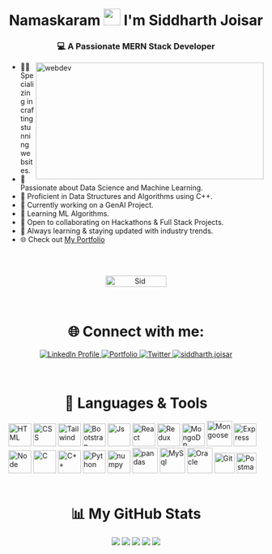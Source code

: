 <h1 align="center">
    Namaskaram
    <img src="https://media.giphy.com/media/hvRJCLFzcasrR4ia7z/giphy.gif" height="33px" width="33px">
    I'm <b>Siddharth Joisar</b>
</h1>

<h3 align="center">💻 A Passionate MERN Stack Developer</h3>

<img align="right" alt="webdev" height="230" width="450"
    src="https://github.com/sidj01sar26/Sid-Portfolio/blob/main/src/assets/hero.gif?raw=true">

- 👨‍💻 Specializing in crafting stunning websites.
- 🔦 Passionate about Data Science and Machine Learning.
- 🔆 Proficient in Data Structures and Algorithms using C++.
- 🔭 Currently working on a GenAI Project.
- 🌱 Learning ML Algorithms.
- 👯 Open to collaborating on Hackathons & Full Stack Projects.
- 🚀 Always learning & staying updated with industry trends.
- 🌐 Check out [My Portfolio](https://sid-tech.vercel.app/)
<br>
<br>
<p align="center">
    <img src="https://komarev.com/ghpvc/?username=sidj01sar26&label=Profile%20Views&color=0e75b6&style=plastic"
        alt="Sid" height="22" width="120" />
</p>

<br>

<h1 align="center">🌐 Connect with me:</h1>

<p align="center">
    <a href="https://www.linkedin.com/in/siddharth-joisar/" target="_blank" rel="noopener noreferrer">
        <img src="https://img.shields.io/badge/LinkedIn-Connect-blue?style=for-the-badge&logo=linkedin"
            alt="LinkedIn Profile" />
    </a>

<a href="https://sid-tech.vercel.app/" target="_blank">
        <img src="https://img.shields.io/badge/Portfolio-View-purple?style=for-the-badge&logo=web" alt="Portfolio" />
    </a>
    <a href="https://twitter.com/NerdySid24" target="_blank">
        <img src="https://img.shields.io/twitter/follow/NerdySid24?logo=x&style=for-the-badge" alt="Twitter" />
    </a>
    <a href="https://www.instagram.com/_siddharth.26_/" target="_blank">
        <img src="https://img.shields.io/badge/Instagram-siddharth.joisar-red?style=for-the-badge&logo=instagram"
            alt="siddharth.joisar" />
</a>
</p>

<br>

<div>
    <h1 align="center">🔧 Languages & Tools</h1>
    <img src="https://cdn.jsdelivr.net/gh/devicons/devicon/icons/html5/html5-original.svg" alt="HTML" height="45" />
    <img src="https://cdn.jsdelivr.net/gh/devicons/devicon/icons/css3/css3-original.svg" alt="CSS" height="45" />
    <img src="https://cdn.jsdelivr.net/gh/devicons/devicon@latest/icons/tailwindcss/tailwindcss-original.svg"
        alt="Tailwind" height="45" />
    <img src="https://cdn.jsdelivr.net/gh/devicons/devicon/icons/bootstrap/bootstrap-original.svg" alt="Bootstrap"
        height="45" />
    <img src="https://cdn.jsdelivr.net/gh/devicons/devicon/icons/javascript/javascript-original.svg" alt="Js"
        height="45" />
    <img src="https://cdn.jsdelivr.net/gh/devicons/devicon/icons/react/react-original.svg" alt="React" height="45" />
    <img src="https://cdn.jsdelivr.net/gh/devicons/devicon/icons/redux/redux-original.svg" alt="Redux" height="45" />
    <img src="https://cdn.jsdelivr.net/gh/devicons/devicon/icons/mongodb/mongodb-original.svg" alt="MongoDB"
        height="45" />
    <img src="https://ico.vercel.app/mongoose/8B0000" alt="Mongoose" height="50" />
    <img src="https://simpleicons.vercel.app/express/fff" alt="Express" height="45" />
    <img src="https://cdn.jsdelivr.net/gh/devicons/devicon/icons/nodejs/nodejs-original.svg" alt="Node" height="45" />
    <img src="https://cdn.jsdelivr.net/gh/devicons/devicon/icons/c/c-line.svg" alt="C" height="45" />
    <img src="https://cdn.jsdelivr.net/gh/devicons/devicon@latest/icons/cplusplus/cplusplus-original.svg" alt="C++"
        height="45" />
    <img src="https://cdn.jsdelivr.net/gh/devicons/devicon/icons/python/python-original.svg" alt="Python" height="45" />
    <img src="https://cdn.jsdelivr.net/gh/devicons/devicon/icons/numpy/numpy-original.svg" alt="numpy" bg-color="white"
        height="45" />
    <img src="https://cdn.jsdelivr.net/gh/devicons/devicon/icons/pandas/pandas-original-wordmark.svg" alt="pandas"
        height="50" />
    <img src="https://cdn.jsdelivr.net/gh/devicons/devicon/icons/mysql/mysql-original-wordmark.svg" alt="MySql"
        height="50" />
    <img src="https://cdn.jsdelivr.net/gh/devicons/devicon/icons/oracle/oracle-original.svg" alt="Oracle" height="50" />
    <img src="https://cdn.jsdelivr.net/gh/devicons/devicon/icons/git/git-original.svg" alt="Git" height="40" />
    <img src="https://www.vectorlogo.zone/logos/getpostman/getpostman-icon.svg" alt="Postman" height="40" />
</div>

<br>

<h1 align="center">📊 My GitHub Stats</h1>

<p align="center">
    <img
        src="http://github-profile-summary-cards.vercel.app/api/cards/profile-details?username=sidj01sar26&theme=github_dark">
    <img
        src="http://github-profile-summary-cards.vercel.app/api/cards/repos-per-language?username=sidj01sar26&theme=github_dark">
    <img
        src="http://github-profile-summary-cards.vercel.app/api/cards/most-commit-language?username=sidj01sar26&theme=github_dark">
    <img src="http://github-profile-summary-cards.vercel.app/api/cards/stats?username=sidj01sar26&theme=github_dark">
    <img
        src="http://github-profile-summary-cards.vercel.app/api/cards/productive-time?username=sidj01sar26&theme=github_dark&utcOffset=8">
</p>
